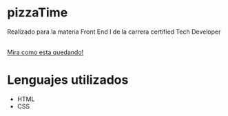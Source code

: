 # pizzaTime

Realizado para la materia Front End I de la carrera certified Tech Developer

<a href="https://viessel.github.io/pizzaTime/" target="_blank"></br>Mira como esta quedando!</a>

# Lenguajes utilizados 

- HTML
- CSS
